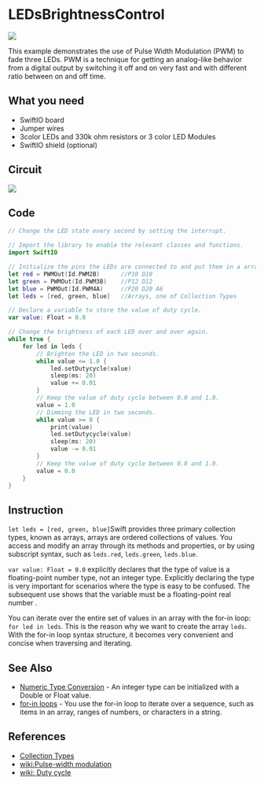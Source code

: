 # LEDsBrightnessControl



![](https://gblobscdn.gitbook.com/assets%2F-MGOJWkptBbZ3bq0TpEw%2Fsync%2F3459b4d241632d2833cb8c647b87a4063a989e13.gif?alt=media)

This example demonstrates the use of Pulse Width Modulation \(PWM\) to fade three LEDs. PWM is a technique for getting an analog-like behavior from a digital output by switching it off and on very fast and with different ratio between on and off time.

## What you need <a id="what-you-need"></a>

* SwiftIO board
* Jumper wires
* 3color LEDs and 330k ohm resistors or 3 color LED Modules
* SwiftIO shield \(optional\)

## Circuit <a id="circuit"></a>

![](https://gblobscdn.gitbook.com/assets%2F-MGOJWkptBbZ3bq0TpEw%2Fsync%2Fc09689f5d490512a854e0502bea444d5968bcc18.png?alt=media)

## Code <a id="code"></a>

```swift
// Change the LED state every second by setting the interrupt.

// Import the library to enable the relevant classes and functions.
import SwiftIO

// Initialize the pins the LEDs are connected to and put them in a array.
let red = PWMOut(Id.PWM2B)      //P10 D10
let green = PWMOut(Id.PWM3B)    //P12 D12
let blue = PWMOut(Id.PWM4A)     //P20 D20 A6
let leds = [red, green, blue]   //Arrays, one of Collection Types

// Declare a variable to store the value of duty cycle.
var value: Float = 0.0

// Change the brightness of each LED over and over again.
while true {
    for led in leds {
        // Brighten the LED in two seconds.
        while value <= 1.0 {
            led.setDutycycle(value)
            sleep(ms: 20)
            value += 0.01
        }
        // Keep the value of duty cycle between 0.0 and 1.0.
        value = 1.0
        // Dimming the LED in two seconds.
        while value >= 0 {
            print(value)
            led.setDutycycle(value)
            sleep(ms: 20)
            value -= 0.01
        }
        // Keep the value of duty cycle between 0.0 and 1.0.
        value = 0.0
    }
}
```

## Instruction <a id="instruction"></a>

`let leds = [red, green, blue]`Swift provides three primary collection types, known as arrays, arrays are ordered collections of values. You access and modify an array through its methods and properties, or by using subscript syntax, such as `leds.red`, `leds.green`, `leds.blue`. 

`var value: Float = 0.0` explicitly declares that the type of value is a floating-point number type, not an integer type. Explicitly declaring the type is very important for scenarios where the type is easy to be confused. The subsequent use shows that the variable must be a floating-point real number . 

You can iterate over the entire set of values in an array with the for-in loop: `for led in leds`. This is the reason why we want to create the array `leds`. With the for-in loop syntax structure, it becomes very convenient and concise when traversing and iterating.

## See Also <a id="see-also"></a>

* ​[Numeric Type Conversion](https://royals6234.gitbook.io/madmachine-examples/examples/simpleio/ledsbrightnesscontrol) - An integer type can be initialized with a Double or Float value.
* ​[for-in loops](https://docs.swift.org/swift-book/LanguageGuide/ControlFlow.html) - You use the for-in loop to iterate over a sequence, such as items in an array, ranges of numbers, or characters in a string.

## References <a id="references"></a>

* ​[Collection Types](https://docs.swift.org/swift-book/LanguageGuide/CollectionTypes.html)​
* [wiki: ​Pulse-width modulation​](https://en.wikipedia.org/wiki/Pulse-width_modulation)
* [wiki: ​Duty cycle](https://en.wikipedia.org/wiki/Duty_cycle)

